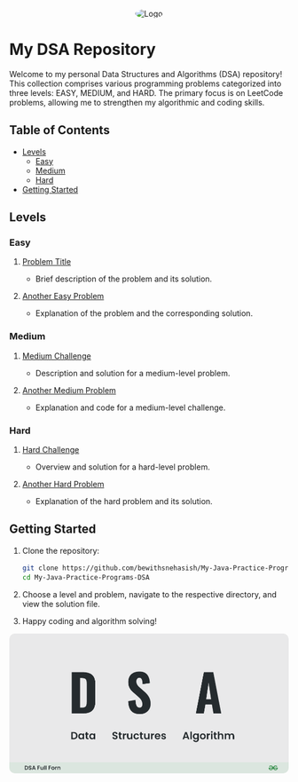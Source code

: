 <p align="center">
  <img src="https://iili.io/JT1uV3b.gif" alt="Logo" width="80" height="80"  style=" border-radius: 50%;">
</p>

# My DSA Repository

Welcome to my personal Data Structures and Algorithms (DSA) repository! This collection comprises various programming problems categorized into three levels: EASY, MEDIUM, and HARD. The primary focus is on LeetCode problems, allowing me to strengthen my algorithmic and coding skills.

## Table of Contents

- [Levels](#levels)
  - [Easy](#easy)
  - [Medium](#medium)
  - [Hard](#hard)
- [Getting Started](#getting-started)

## Levels

### Easy

1. [Problem Title](#easy)
   - Brief description of the problem and its solution.

2. [Another Easy Problem](#easy)
   - Explanation of the problem and the corresponding solution.

<!-- Add more as needed -->

### Medium

1. [Medium Challenge](#medium)
   - Description and solution for a medium-level problem.

2. [Another Medium Problem](#medium)
   - Explanation and code for a medium-level challenge.

<!-- Add more as needed -->

### Hard

1. [Hard Challenge](#hard)
   - Overview and solution for a hard-level problem.

2. [Another Hard Problem](#hard)
   - Explanation of the hard problem and its solution.

<!-- Add more as needed -->

## Getting Started

1. Clone the repository:

    ```bash
    git clone https://github.com/bewithsnehasish/My-Java-Practice-Programs-DSA.git
    cd My-Java-Practice-Programs-DSA
    ```

2. Choose a level and problem, navigate to the respective directory, and view the solution file.

3. Happy coding and algorithm solving!

<p align="center">
  <img src="DSA.png" alt="Another Logo" style="border-radius: 10px;">
</p>
